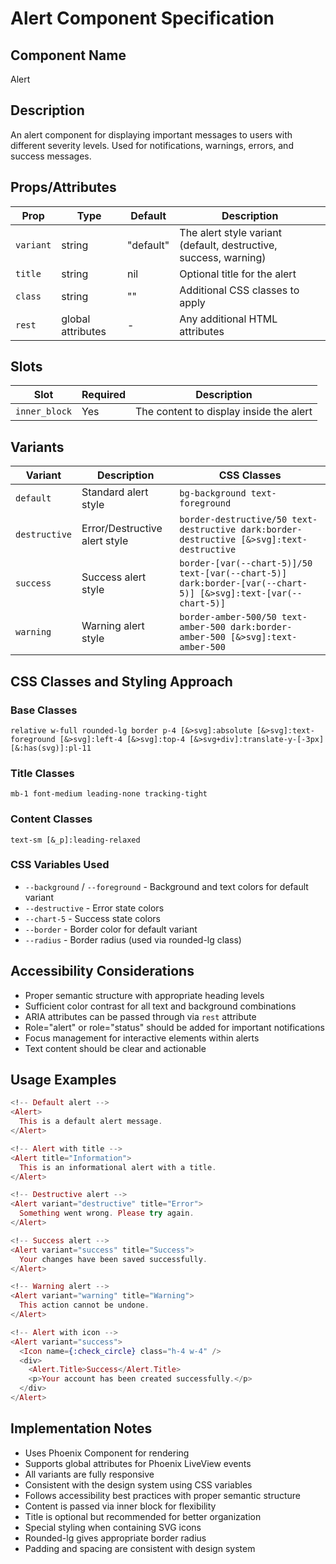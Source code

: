 # Alert Component Specification

## Component Name
Alert

## Description
An alert component for displaying important messages to users with different severity levels. Used for notifications, warnings, errors, and success messages.

## Props/Attributes
| Prop | Type | Default | Description |
|------|------|---------|-------------|
| `variant` | string | "default" | The alert style variant (default, destructive, success, warning) |
| `title` | string | nil | Optional title for the alert |
| `class` | string | "" | Additional CSS classes to apply |
| `rest` | global attributes | - | Any additional HTML attributes |

## Slots
| Slot | Required | Description |
|------|----------|-------------|
| `inner_block` | Yes | The content to display inside the alert |

## Variants
| Variant | Description | CSS Classes |
|---------|-------------|-------------|
| `default` | Standard alert style | `bg-background text-foreground` |
| `destructive` | Error/Destructive alert style | `border-destructive/50 text-destructive dark:border-destructive [&>svg]:text-destructive` |
| `success` | Success alert style | `border-[var(--chart-5)]/50 text-[var(--chart-5)] dark:border-[var(--chart-5)] [&>svg]:text-[var(--chart-5)]` |
| `warning` | Warning alert style | `border-amber-500/50 text-amber-500 dark:border-amber-500 [&>svg]:text-amber-500` |

## CSS Classes and Styling Approach
### Base Classes
```
relative w-full rounded-lg border p-4 [&>svg]:absolute [&>svg]:text-foreground [&>svg]:left-4 [&>svg]:top-4 [&>svg+div]:translate-y-[-3px] [&:has(svg)]:pl-11
```

### Title Classes
```
mb-1 font-medium leading-none tracking-tight
```

### Content Classes
```
text-sm [&_p]:leading-relaxed
```

### CSS Variables Used
- `--background` / `--foreground` - Background and text colors for default variant
- `--destructive` - Error state colors
- `--chart-5` - Success state colors
- `--border` - Border color for default variant
- `--radius` - Border radius (used via rounded-lg class)

## Accessibility Considerations
- Proper semantic structure with appropriate heading levels
- Sufficient color contrast for all text and background combinations
- ARIA attributes can be passed through via `rest` attribute
- Role="alert" or role="status" should be added for important notifications
- Focus management for interactive elements within alerts
- Text content should be clear and actionable

## Usage Examples
```heex
<!-- Default alert -->
<Alert>
  This is a default alert message.
</Alert>

<!-- Alert with title -->
<Alert title="Information">
  This is an informational alert with a title.
</Alert>

<!-- Destructive alert -->
<Alert variant="destructive" title="Error">
  Something went wrong. Please try again.
</Alert>

<!-- Success alert -->
<Alert variant="success" title="Success">
  Your changes have been saved successfully.
</Alert>

<!-- Warning alert -->
<Alert variant="warning" title="Warning">
  This action cannot be undone.
</Alert>

<!-- Alert with icon -->
<Alert variant="success">
  <Icon name={:check_circle} class="h-4 w-4" />
  <div>
    <Alert.Title>Success</Alert.Title>
    <p>Your account has been created successfully.</p>
  </div>
</Alert>
```

## Implementation Notes
- Uses Phoenix Component for rendering
- Supports global attributes for Phoenix LiveView events
- All variants are fully responsive
- Consistent with the design system using CSS variables
- Follows accessibility best practices with proper semantic structure
- Content is passed via inner block for flexibility
- Title is optional but recommended for better organization
- Special styling when containing SVG icons
- Rounded-lg gives appropriate border radius
- Padding and spacing are consistent with design system